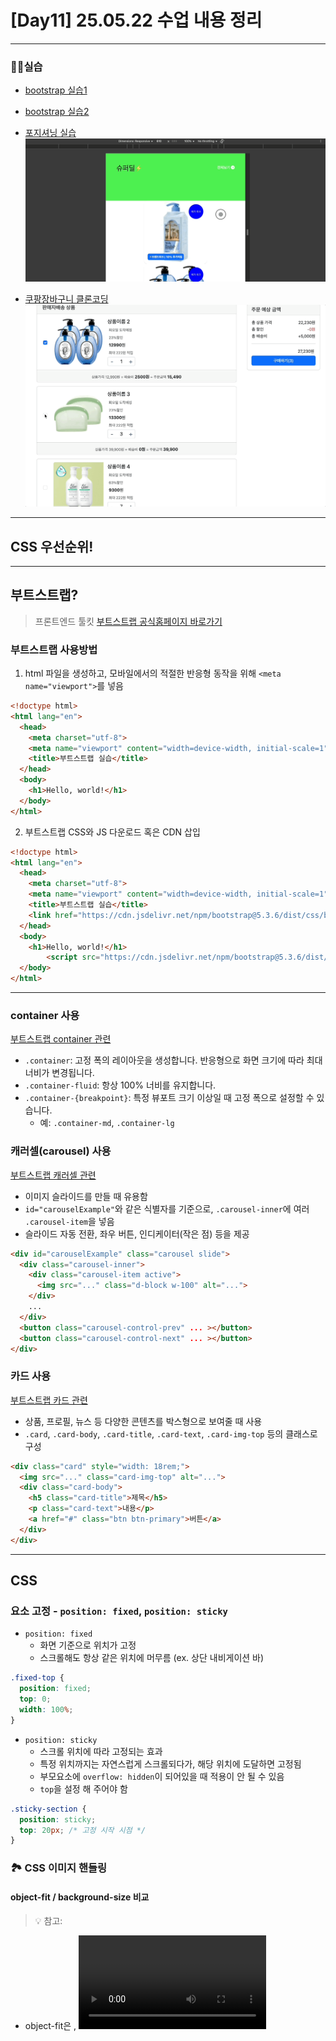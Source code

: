 # [Day11] 25.05.22 수업 내용 정리

---

### 👩‍💻실습
- [bootstrap 실습1](./BootstrapEx/bootstrapEx1.html)
- [bootstrap 실습2](./BootstrapEx/bootstrapEx2.html)
- [포지셔닝 실습](./BootstrapEx/positionTest.html)
![포지셔닝 실습 사진](./images/positionStudy.gif)

- [쿠팡장바구니 클론코딩](./BootstrapEx/coupangEx1.html)
![쿠팡장바구니](./images/coupangStudy.gif)

---
## CSS 우선순위!


---
## 부트스트랩?
> 프론트엔드 툴킷
[부트스트랩 공식홈페이지 바로가기](https://getbootstrap.kr/docs/5.3/getting-started/introduction/)

### 부트스트랩 사용방법
1. html 파일을 생성하고, 모바일에서의 적절한 반응형 동작을 위해  `<meta name="viewport">`를 넣음
```html
<!doctype html>
<html lang="en">
  <head>
    <meta charset="utf-8">
    <meta name="viewport" content="width=device-width, initial-scale=1">
    <title>부트스트랩 실습</title>
  </head>
  <body>
    <h1>Hello, world!</h1>
  </body>
</html>
```
2. 부트스트랩 CSS와 JS 다운로드 혹은 CDN 삽입
```html
<!doctype html>
<html lang="en">
  <head>
    <meta charset="utf-8">
    <meta name="viewport" content="width=device-width, initial-scale=1">
    <title>부트스트랩 실습</title>
    <link href="https://cdn.jsdelivr.net/npm/bootstrap@5.3.6/dist/css/bootstrap.min.css" rel="stylesheet" integrity="sha384-4Q6Gf2aSP4eDXB8Miphtr37CMZZQ5oXLH2yaXMJ2w8e2ZtHTl7GptT4jmndRuHDT" crossorigin="anonymous">
  </head>
  <body>
    <h1>Hello, world!</h1>
        <script src="https://cdn.jsdelivr.net/npm/bootstrap@5.3.6/dist/js/bootstrap.bundle.min.js" integrity="sha384-j1CDi7MgGQ12Z7Qab0qlWQ/Qqz24Gc6BM0thvEMVjHnfYGF0rmFCozFSxQBxwHKO" crossorigin="anonymous"></script>
  </body>
</html>
```
---

### container 사용
[부트스트랩 container 관련](https://getbootstrap.kr/docs/5.3/layout/containers/)
- `.container`: 고정 폭의 레이아웃을 생성합니다. 반응형으로 화면 크기에 따라 최대 너비가 변경됩니다.
- `.container-fluid`: 항상 100% 너비를 유지합니다.
- `.container-{breakpoint}`: 특정 뷰포트 크기 이상일 때 고정 폭으로 설정할 수 있습니다.
  - 예: `.container-md`, `.container-lg`


### 캐러셀(carousel) 사용
[부트스트랩 캐러셀 관련](https://getbootstrap.kr/docs/5.3/components/carousel/)
- 이미지 슬라이드를 만들 때 유용함
- `id="carouselExample"`와 같은 식별자를 기준으로, `.carousel-inner`에 여러 `.carousel-item`을 넣음
- 슬라이드 자동 전환, 좌우 버튼, 인디케이터(작은 점) 등을 제공
```html
<div id="carouselExample" class="carousel slide">
  <div class="carousel-inner">
    <div class="carousel-item active">
      <img src="..." class="d-block w-100" alt="...">
    </div>
    ...
  </div>
  <button class="carousel-control-prev" ... ></button>
  <button class="carousel-control-next" ... ></button>
</div>
```

### 카드 사용
[부트스트랩 카드 관련](https://getbootstrap.kr/docs/5.3/components/card/)
- 상품, 프로필, 뉴스 등 다양한 콘텐츠를 박스형으로 보여줄 때 사용
- `.card`, `.card-body`, `.card-title`, `.card-text`, `.card-img-top` 등의 클래스로 구성
```html
<div class="card" style="width: 18rem;">
  <img src="..." class="card-img-top" alt="...">
  <div class="card-body">
    <h5 class="card-title">제목</h5>
    <p class="card-text">내용</p>
    <a href="#" class="btn btn-primary">버튼</a>
  </div>
</div>
```


---
## CSS

### 요소 고정 - `position: fixed`, `position: sticky`

- `position: fixed`
  - 화면 기준으로 위치가 고정
  - 스크롤해도 항상 같은 위치에 머무름 (ex. 상단 내비게이션 바)
```css
.fixed-top {
  position: fixed;
  top: 0;
  width: 100%;
}
```

- `position: sticky`
  - 스크롤 위치에 따라 고정되는 효과
  - 특정 위치까지는 자연스럽게 스크롤되다가, 해당 위치에 도달하면 고정됨
  - 부모요소에 `overflow: hidden`이 되어있을 때 적용이 안 될 수 있음
  - `top`을 설정 해 주어야 함
```css
.sticky-section {
  position: sticky;
  top: 20px; /* 고정 시작 시점 */
}
```

### 🏞️ CSS 이미지 핸들링
#### object-fit / background-size 비교
> 💡 참고:
- object-fit은 <img>, <video>, <iframe> 같은 요소에 사용됩니다.
- background-size는 CSS 배경 이미지에 사용됩니다.


| 속성        | `object-fit` 동작 설명                                   | `background-size` 동작 설명                                  |
| --------- | ---------------------------------------------------- | -------------------------------------------------------- |
| `cover`   | 요소의 콘텐츠(주로 이미지)를 비율을 유지한 채로 요소의 크기를 가득 채움. 잘릴 수 있음.  | 배경 이미지를 요소의 크기를 가득 채우도록 확대/축소. 비율 유지. 잘릴 수 있음.           |
| `contain` | 콘텐츠가 요소 내부에 완전히 들어가도록 축소 또는 확대. 비율 유지. 빈 공간 생길 수 있음. | 배경 이미지가 요소 내부에 전부 들어가도록 조정. 비율 유지. 전체가 보이지만 여백이 생길 수 있음. |
| `fill`    | 콘텐츠의 가로세로를 요소에 맞춤. 비율 무시. 왜곡될 수 있음.                  | 해당 없음 (`background-size`에는 `fill`이라는 값이 없음)              |
| `none`    | 콘텐츠 원래 크기 유지. 요소보다 클 경우 넘칠 수 있음.                     | 배경 이미지를 원래 크기로 유지. 요소보다 작거나 크면 반복되거나 잘릴 수 있음.            |


### 화면에 요소를 가운데에 정렬
> `position: absolute`를 했을 때 요소를 가운데 정렬하기

- [포지셔닝 연습 html](./BootstrapEx/positionTest.html)
- [포지셔닝 연습 css](./css/positionText.css)

#### 1. `transform` 추가
```css
.main-cards {
  position: absolute;
  display: flex;
  top: 50%;
  left: 50%;
  transform: translate(-50%, -50%);
  justify-content: center;
  align-items: center;
  gap: 1rem;
}
```

#### 2. 부트스트랩 유틸리티 사용
```html
<div class="d-flex justify-content-center align-items-center vh-100">
  <div class="main-cards">
    ...
  </div>
</div>
```
- `vh-100`: 높이를 화면(viewport) 전체로
- `d-flex`: flex 컨테이너
- `justify-content-center`: 가로 정렬
- `align-items-center`: 세로 정렬
- 이 방식은 위의 html 구조를 바꾸어야해서 포기함🥲


| 방식                                | 정중앙 정렬 가능? | 특징              |
| ---------------------------------- | ---------- | --------------- |
| `position: absolute` + `transform` | 완전 정중앙   | 직접 제어 가능, 정밀함   |
| 부트스트랩 유틸리티                     | 반응형 좋음   | 부트스트랩 의존, 코드 간결 |


